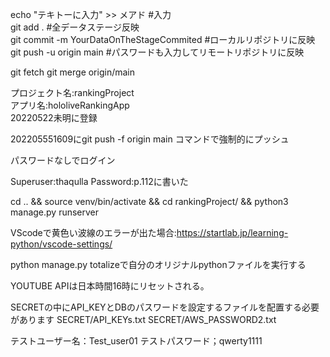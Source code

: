 echo "テキトーに入力" >> メアド #入力  
git add . #全データステージ反映  
git commit -m YourDataOnTheStageCommited #ローカルリポジトリに反映  
git push -u origin main #パスワードも入力してリモートリポジトリに反映  

git fetch
git merge origin/main

プロジェクト名:rankingProject  
アプリ名:hololiveRankingApp  
20220522未明に登録  
  
202205551609にgit push -f origin main コマンドで強制的にプッシュ

パスワードなしでログイン

Superuser:thaqulla
Password:p.112に書いた

cd .. && source venv/bin/activate && cd rankingProject/ && python3 manage.py runserver

VScodeで黄色い波線のエラーが出た場合:https://startlab.jp/learning-python/vscode-settings/

python manage.py totalizeで自分のオリジナルpythonファイルを実行する

YOUTUBE APIは日本時間16時にリセットされる。

SECRETの中にAPI_KEYとDBのパスワードを設定するファイルを配置する必要があります
SECRET/API_KEYs.txt
SECRET/AWS_PASSWORD2.txt


テストユーザー名：Test_user01
テストパスワード；qwerty1111